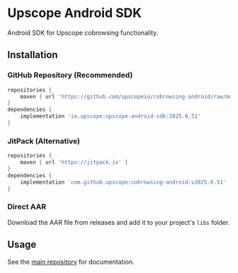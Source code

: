 # Upscope Android SDK

Android SDK for Upscope cobrowsing functionality.

## Installation

### GitHub Repository (Recommended)
```gradle
repositories {
    maven { url 'https://github.com/upscopeio/cobrowsing-android/raw/master/' }
}
dependencies {
    implementation 'io.upscope:upscope-android-sdk:2025.6.51'
}
```

### JitPack (Alternative)
```gradle
repositories {
    maven { url 'https://jitpack.io' }
}
dependencies {
    implementation 'com.github.upscope:cobrowsing-android:v2025.6.51'
}
```

### Direct AAR
Download the AAR file from releases and add it to your project's `libs` folder.

## Usage

See the [main repository](https://github.com/upscopeio/android-sdk) for documentation.
